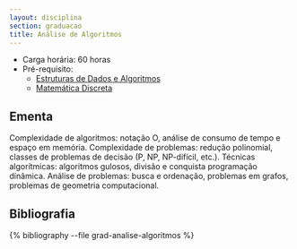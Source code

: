 ```yaml
---
layout: disciplina
section: graduacao
title: Análise de Algoritmos
---
```


- Carga horária: 60 horas 
- Pré-requisito:
    - [Estruturas de Dados e Algoritmos](estruturas-dados-algoritmos.html)
    - [Matemática Discreta](matematica-discreta.html)

## Ementa 

Complexidade de algoritmos: notação O, análise de consumo de tempo e espaço em memória. Complexidade de problemas: redução polinomial, classes de problemas de decisão (P, NP, NP-difícil, etc.). Técnicas algorítmicas: algoritmos gulosos, divisão e conquista programação dinâmica. Análise de problemas: busca e ordenação, problemas em grafos, problemas de geometria computacional.

## Bibliografia

{% bibliography --file grad-analise-algoritmos %}
